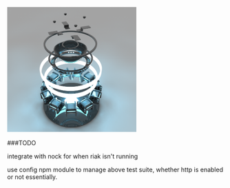 <img src="riaktor.png" alt="the riaktor" style="width: 300px;"/>

###TODO

  integrate with nock for when riak isn't running

  use config npm module to manage above test suite, whether http is enabled or not essentially.